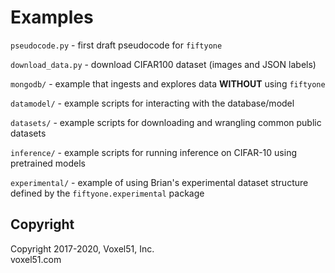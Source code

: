 # Examples

`pseudocode.py` - first draft pseudocode for `fiftyone`

`download_data.py` - download CIFAR100 dataset (images and JSON labels)

`mongodb/` - example that ingests and explores data **WITHOUT** using
`fiftyone`

`datamodel/` - example scripts for interacting with the database/model

`datasets/` - example scripts for downloading and wrangling common public
datasets

`inference/` - example scripts for running inference on CIFAR-10 using
pretrained models

`experimental/` - example of using Brian's experimental dataset structure
defined by the `fiftyone.experimental` package

## Copyright

Copyright 2017-2020, Voxel51, Inc.<br>
voxel51.com
